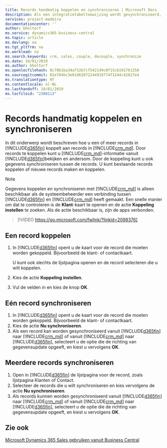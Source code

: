 ```yaml
---
title: Records handmatig koppelen en synchroniseren | Microsoft Docs
description: Als een integratietabeltoewijzing wordt gesynchroniseerd, kunnen gegevens in alle records in een tabel in Business Central en Dynamics 365 Sales worden gesynchroniseerd die zijn gekoppeld.
services: project-madeira
documentationcenter: ''
author: bholtorf
ms.service: dynamics365-business-central
ms.topic: article
ms.devlang: na
ms.tgt_pltfrm: na
ms.workload: na
ms.search.keywords: crm, sales, couple, decouple, synchronize
ms.date: 10/01/2019
ms.author: bholtorf
ms.openlocfilehash: 0c70b1ba34af32b7cf542149c8f15cb191761358
ms.sourcegitcommit: 02e704bc3e01d62072144919774f1244c42827e4
ms.translationtype: HT
ms.contentlocale: nl-NL
ms.lasthandoff: 10/01/2019
ms.locfileid: "2308113"
---
```

# <a name="couple-and-synchronize-records-manually"></a>Records handmatig koppelen en synchroniseren
In dit onderwerp wordt beschreven hoe u een of meer records in [!INCLUDE[d365fin](includes/d365fin_md.md)] koppelt aan records in [!INCLUDE[crm_md](includes/crm_md.md)]. Door records te koppelen kunt u [!INCLUDE[crm_md](includes/crm_md.md)]-informatie vanuit [!INCLUDE[d365fin](includes/d365fin_md.md)]bekijken en andersom. Door de koppeling kunt u ook gegevens synchroniseren tussen de records. U kunt bestaande records koppelen of nieuwe records maken en koppelen.

> [!Note]
> Gegevens koppelen en synchroniseren met [!INCLUDE[crm_md](includes/crm_md.md)] is alleen beschikbaar als de systeembeheerder een verbinding tussen [!INCLUDE[d365fin](includes/d365fin_md.md)] en [!INCLUDE[crm_md](includes/crm_md.md)] heeft gemaakt. Een snelle manier om dat te controleren is de **Klant**-kaart te openen en de actie **Koppeling instellen** te zoeken. Als de actie beschikbaar is, zijn de apps verbonden.   

> [!VIDEO https://go.microsoft.com/fwlink/?linkid=2098376]

## <a name="to-couple-a-record"></a>Een record koppelen  
1.  In [!INCLUDE[d365fin](includes/d365fin_md.md)] opent u de kaart voor de record die moeten worden gekoppeld. Bijvoorbeeld de klant- of contactkaart.  

    U kunt ook slechts de lijstpagina openen en de record selecteren die u wilt koppelen.  

2.  Kies de actie **Koppeling instellen**.  
3.  Vul de velden in en kies de knop **OK**.  

## <a name="to-synchronize-a-single-record"></a>Eén record synchroniseren  
1.  In [!INCLUDE[d365fin](includes/d365fin_md.md)] opent u de kaart voor de record die moeten worden gekoppeld. Bijvoorbeeld de klant- of contactkaart.  
2.  Kies de actie **Nu synchroniseren**.  
3.  Als een record kan worden gesynchroniseerd vanuit [!INCLUDE[d365fin](includes/d365fin_md.md)] naar [!INCLUDE[crm_md](includes/crm_md.md)] of vanuit [!INCLUDE[crm_md](includes/crm_md.md)] naar [!INCLUDE[d365fin](includes/d365fin_md.md)], selecteert u de optie die de richting van gegevensupdate opgeeft, en kiest u vervolgens **OK**.  

## <a name="to-synchronize-multiple-records"></a>Meerdere records synchroniseren  
1.  Open in [!INCLUDE[d365fin](includes/d365fin_md.md)] de lijstpagina voor de record, zoals lijstpagina Klanten of Contact.  
2.  Selecteer de records die u wilt synchroniseren en kies vervolgens de actie **Nu synchroniseren**.  
3.  Als records kunnen worden gesynchroniseerd vanuit [!INCLUDE[d365fin](includes/d365fin_md.md)] naar [!INCLUDE[crm_md](includes/crm_md.md)] of vanuit [!INCLUDE[crm_md](includes/crm_md.md)] naar [!INCLUDE[d365fin](includes/d365fin_md.md)], selecteert u de optie die de richting van gegevensupdate opgeeft, en kiest u vervolgens **OK**.  

## <a name="see-also"></a>Zie ook  
[Microsoft Dynamics 365 Sales gebruiken vanuit Business Central](marketing-integrate-dynamicscrm.md)
